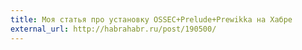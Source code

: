 ```yaml
---
title: Моя статья про установку OSSEC+Prelude+Prewikka на Хабре
external_url: http://habrahabr.ru/post/190500/
---
```

